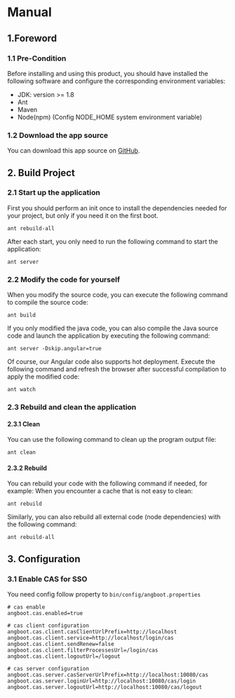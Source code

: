 # Manual
## 1.Foreword

### 1.1 Pre-Condition
Before installing and using this product, you should have installed the following software and configure the corresponding environment variables:
- JDK: version >= 1.8
- Ant
- Maven
- Node(npm) (Config NODE_HOME system environment variable)

### 1.2 Download the app source

You can download this app source on [GitHub](https://github.com/DreamLi1314/angboot).

## 2. Build Project
### 2.1 Start up the application
First you should perform an init once to install the dependencies needed for your project, but only if you need it on the first boot.
``` ant
ant rebuild-all
```
After each start, you only need to run the following command to start the application:
```ant
ant server
```

### 2.2 Modify the code for yourself
When you modify the source code, you can execute the following command to compile the source code:
```ant
ant build
```
If you only modified the java code, you can also compile the Java source code and launch the application by executing the following command:
```ant
ant server -Dskip.angular=true
```
Of course, our Angular code also supports hot deployment. Execute the following command and refresh the browser after successful compilation to apply the modified code:
```ant
ant watch
```

### 2.3 Rebuild and clean the application
#### 2.3.1 Clean
You can use the following command to clean up the program output file:
```ant
ant clean
```

#### 2.3.2 Rebuild
You can rebuild your code with the following command if needed, for example: When you encounter a cache that is not easy to clean:
```ant
ant rebuild
```

Similarly, you can also rebuild all external code (node dependencies) with the following command:
```ant
ant rebuild-all
```

## 3. Configuration
### 3.1 Enable CAS for SSO
You need config follow property to `bin/config/angboot.properties`
```properties
# cas enable
angboot.cas.enabled=true

# cas client configuration
angboot.cas.client.casClientUrlPrefix=http://localhost
angboot.cas.client.service=http://localhost/login/cas
angboot.cas.client.sendRenew=false
angboot.cas.client.filterProcessesUrl=/login/cas
angboot.cas.client.logoutUrl=/logout

# cas server configuration
angboot.cas.server.casServerUrlPrefix=http://localhost:10080/cas
angboot.cas.server.loginUrl=http://localhost:10080/cas/login
angboot.cas.server.logoutUrl=http://localhost:10080/cas/logout
```
